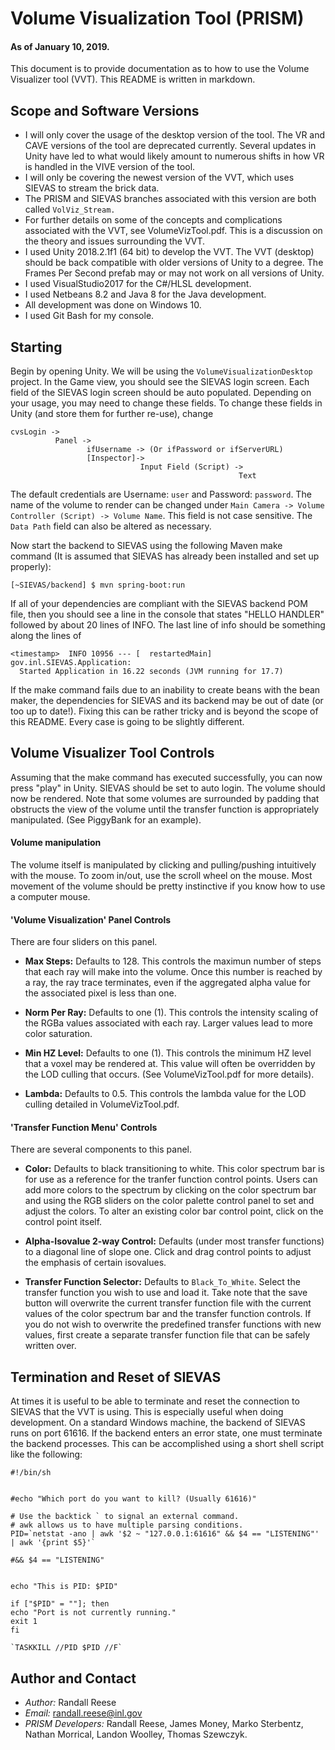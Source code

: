 # Volume Visualization Tool (PRISM)

#### As of January 10, 2019.

This document is to provide documentation as to how to use the Volume Visualizer tool (VVT). This README is written in markdown. 

## Scope and Software Versions

* I will only cover the usage of the desktop version of the tool. The VR and CAVE versions of the tool are deprecated currently. Several updates in Unity have led to what would likely amount to numerous shifts in how VR is handled in the VIVE version of the tool.
* I will only be covering the newest version of the VVT, which uses SIEVAS to stream the brick data. 
* The PRISM and SIEVAS branches associated with this version are both called `VolViz_Stream.` 
* For further details on some of the concepts and complications associated with the VVT, see VolumeVizTool.pdf. This is a discussion on the theory and issues surrounding the VVT. 
* I used Unity 2018.2.1f1 (64 bit) to develop the VVT. The VVT (desktop) should be back compatible with older versions of Unity to a degree. The Frames Per Second prefab may or may not work on all versions of Unity.  
* I used VisualStudio2017 for the C#/HLSL development.
* I used Netbeans 8.2 and Java 8 for the Java development. 
* All development was done on Windows 10.
* I used Git Bash for my console. 



## Starting

Begin by opening Unity. We will be using the `VolumeVisualizationDesktop` project. In the Game view, you should see the SIEVAS login screen. Each field of the SIEVAS login screen should be auto populated. Depending on your usage, you may need to change these fields. To change these fields in Unity (and store them for further re-use), change
```
cvsLogin ->
          Panel ->
                 ifUsername -> (Or ifPassword or ifServerURL)
                 [Inspector]-> 
                             Input Field (Script) ->
                                                   Text

```

The default credentials are Username: `user` and Password: `password`. 
The name of the volume to render can be changed under `Main Camera -> Volume Controller (Script) -> Volume Name`. This field is not case sensitive. The `Data Path` field can also be altered as necessary.  

Now start the backend to SIEVAS using the following Maven make command (It is assumed that SIEVAS has already been installed and set up properly):
```
[~SIEVAS/backend] $ mvn spring-boot:run
```

If all of your dependencies are compliant with the SIEVAS backend POM file, then you should see a line in the console that states "HELLO HANDLER" followed by about 20 lines of INFO. The last line of info should be something along the lines of
```
<timestamp>  INFO 10956 --- [  restartedMain] gov.inl.SIEVAS.Application: 
  Started Application in 16.22 seconds (JVM running for 17.7)
```

If the make command fails due to an inability to create beans with the bean maker, the dependencies for SIEVAS and its backend may be out of date (or too up to date!). Fixing this can be rather tricky and is beyond the scope of this README. Every case is going to be slightly different. 

## Volume Visualizer Tool Controls


Assuming that the make command has executed successfully, you can now press "play" in Unity. SIEVAS should be set to auto login. The volume should now be rendered. Note that some volumes are surrounded by padding that obstructs the view of the volume until the transfer function is appropriately manipulated. (See PiggyBank for an example). 

#### Volume manipulation
The volume itself is manipulated by clicking and pulling/pushing intuitively with the mouse. To zoom in/out, use the scroll wheel on the mouse. Most movement of the volume should be pretty instinctive if you know how to use a computer mouse. 

#### 'Volume Visualization' Panel Controls

There are four sliders on this panel. 

* **Max Steps:** Defaults to 128. This controls the maximun number of steps that each ray will make into the volume. Once this number is reached by a ray, the ray trace terminates, even if the aggregated alpha value for the associated pixel is less than one.  

* **Norm Per Ray:** Defaults to one (1). This controls the intensity scaling of the RGBa values associated with each ray. Larger values lead to more color saturation.

* **Min HZ Level:** Defaults to one (1). This controls the minimum HZ level that a voxel may be rendered at. This value will often be overridden by the LOD culling that occurs. (See VolumeVizTool.pdf for more details).  

* **Lambda:** Defaults to 0.5. This controls the lambda value for the LOD culling detailed in VolumeVizTool.pdf. 


#### 'Transfer Function Menu' Controls
There are several components to this panel.

* **Color:** Defaults to black transitioning to white. This color spectrum bar is for use as a reference for the tranfer function control points. Users can add more colors to the spectrum by clicking on the color spectrum bar and using the RGB sliders on the color palette control panel to set and adjust the colors. To alter an existing color bar control point, click on the control point itself.

* **Alpha-Isovalue 2-way Control:** Defaults (under most transfer functions) to a diagonal line of slope one. Click and drag control points to adjust the emphasis of certain isovalues. 

* **Transfer Function Selector:** Defaults to `Black_To_White`. Select the transfer function you wish to use and load it. Take note that the save button will overwrite the current transfer function file with the current values of the color spectrum bar and the transfer function controls. If you do not wish to overwrite the predefined transfer functions with new values, first create a separate transfer function file that can be safely written over. 

## Termination and Reset of SIEVAS
At times it is useful to be able to terminate and reset the connection to SIEVAS that the VVT is using. This is especially useful when doing development. On a standard Windows machine, the backend of SIEVAS runs on port 61616. If the backend enters an error state, one must terminate the backend processes. This can be accomplished using a short shell script like the following:
```
#!/bin/sh


#echo "Which port do you want to kill? (Usually 61616)"
  
# Use the backtick ` to signal an external command.
# awk allows us to have multiple parsing conditions.
PID=`netstat -ano | awk '$2 ~ "127.0.0.1:61616" && $4 == "LISTENING"' | awk '{print $5}'` 

#&& $4 == "LISTENING"


echo "This is PID: $PID"

if ["$PID" = ""]; then
echo "Port is not currently running."
exit 1
fi

`TASKKILL //PID $PID //F`
```


## Author and Contact
* *Author:* Randall Reese
* *Email:* randall.reese@inl.gov
* *PRISM Developers:* Randall Reese, James Money, Marko Sterbentz, Nathan Morrical, Landon Woolley, Thomas Szewczyk. 








